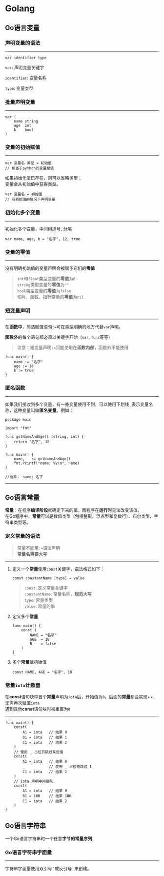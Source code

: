 # Golang

## Go语言变量

### 声明变量的语法

---

```golang
var identifier type
```

``var``: 声明变量关键字

``identifier``: 变量名称

``type``: 变量类型

### 批量声明变量

---

```golang
var (
    name string
    age  int
    b    bool
)
```

### 变量的初始赋值

---

```golang
var 变量名 类型 = 初始值
// 相当于python的变量赋值
```

如果初始化值已存在，则可以省略类型；<br>
变量会从初始值中获得类型。

```golang
var 变量名 = 初始值
// 有初始值的情况下声明变量
```

### 初始化多个变量

---

初始化多个变量，中间用逗号<kbd>,</kbd>分隔

```golang
var name, age, b = "名字", 12, true
```

### 变量的零值

---

没有明确初始值的变量声明会被赋予它们的**零值**<br>

> ``int``和``float``类型变量的**零值**为``0``<br>
> ``string``类型变量的**零值**为``""``<br>
> ``bool``类型变量的**零值**为``false``<br>
> 切片、函数、指针变量的**零值**为``nil``<br>

### 短变量声明

---

在**函数中**，简洁赋值语句``:=``可在类型明确的地方代替``var``声明。

**函数外**的每个语句都必须以关键字开始（``var``, ``func``等等）<br>

> 注意：短变量声明``:=``只能使用在**函数内部**，函数外不能使用

```golang
func main() {
    name := "名字"
    age := 18
    b := true
}
```

### 匿名函数

---

如果我们接收到多个变量，有一些变量使用不到，可以使用下划线<kbd>_</kbd>表示变量名称，这种变量叫做**匿名变量**。例如：

```golang
package main

import "fmt"

func getNameAndAge() (string, int) {
    return "名字", 18
}

func main() {
    name, _ := getNameAndAge()
    fmt.Printf("name: %v\n", name)
}

//结果： name: 名字
```

---

## Go语言常量

**常量**：在程序**编译阶段**就确定下来的值，而程序在**运行时**无法改变该值。<br>
在Go程序中，**常量**可以是数值类型（包括整形、浮点型和复数行）、布尔类型、字符串类型等。

### 定义常量的语法

> 常量不能用``:=``语法声明<br>
> **常量名需要大写**
---

1. 定义一个**常量**使用``const``关键字，语法格式如下：

    ```golang
    const constantName [type] = value
    ```

    > ``const``: 定义常量关键字<br>
    > ``constantName``: 常量名称，**规范大写**<br>
    > ``type``: 常量类型<br>
    > ``value``: 常量的值<br>

2. 定义多个**常量**

   ```golang
   func main() {
       const (
           NAME = "名字"
           AGE  = 18
           B    = false
       )
   }
   ```

3. 多个**常量**赋初始值

    ```golang
    const NAME, AGE = "名字", 18
    ```

### 常量``iota``计数器

在**const**语句块中首个**常量**声明为``iota``后，开始值为``0``，后面的**常量**都会实现++，无需再次赋值``iota``<br>
遇到其他**const**语句块时被重置为``0``

---

```golang
func main() {
    const(
        A1 = iota   // 结果 0
        B1 = iota   // 结果 1
        C1 = iota   // 结果 2
    )
    // 使用 _ 占位符跳过某些值
    const(
        A1 = iota   // 结果 0
        _           // 使用 _ 占位符跳过 1
        C1 = iota   // 结果 2
    )
    // iota 声明中间插队
    const(
        A1 = iota   // 结果 0
        B1 = 100    // 结果 100
        C1 = iota   // 结果 2
    )
}
```

## Go语言字符串

一个Go语言字符串时一个任意**字节的常量序列**

### Go语言字符串字面量

---

字符串字面量使用双引号<kbd>"</kbd>或反引号<kbd>`</kbd>来创建。
